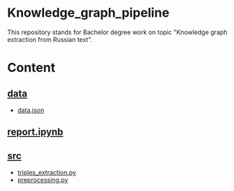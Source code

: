 # Knowledge_graph_pipeline
This repository stands for Bachelor degree work on topic "Knowledge graph extraction from Russian text".

# Content
## [data](data)
- [data.json](data/result.json)
## [report.ipynb](report.ipynb)
## [src](src)
- [triples_extraction.py](src/triples_extraction.py)
- [preprocessing.py](src/preprocessing.py)
